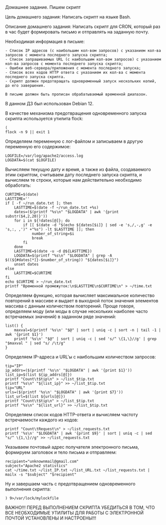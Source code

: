   Домашнее задание. Пишем скрипт
  
  Цель домашнего задания:
  Написать скрипт на языке Bash.
  
  Описание домашнего задания:
    Написать скрипт для CRON, который раз в час будет формировать письмо и отправлять на заданную почту.
  
  Необходимая информация в письме:

    - Список IP адресов (с наибольшим кол-вом запросов) с указанием кол-ва запросов c момента последнего запуска скрипта;
    - Список запрашиваемых URL (с наибольшим кол-вом запросов) с указанием кол-ва запросов c момента последнего запуска скрипта;
    - Ошибки веб-сервера/приложения c момента последнего запуска;
    - Список всех кодов HTTP ответа с указанием их кол-ва с момента последнего запуска скрипта.
    - Скрипт должен предотвращать одновременный запуск нескольких копий, до его завершения.

    В письме должен быть прописан обрабатываемый временной диапазон.

  В данном ДЗ был использован Debian 12.

  В качестве механизма предотвращения одновременного запуска скрипта используется утилита flock:

    (
    flock -n 9 || exit 1

  Определяем переменную с лог-файлом и записываем в другую переменную его содержимое:

    LOGFILE=/var/log/apache2/access.log
    LOGDATA=$(cat $LOGFILE)

  Вычисляем текущую дату и время, а также из файла, создаваемого этим скриптом, считываем дату последнего запуска скрипта, и вычисляем те строки, которые нам действительно необходимо обработать:

    CURTIME=$(date)
    LASTTIME=''
    if [ -f ~/run_date.txt ]; then
        LASTTIME=$(date -f ~/run_date.txt +%s)
        dates=($(printf "%s\n" "$LOGDATA" | awk '{print substr($4,2,20)}'))
        for i in ${!dates[@]}; do
            if [[ $(date -d "$(echo ${dates[$i]} | sed -e 's,/,-,g' -e 's,:, ,')" +"%s") -lt $LASTTIME ]]; then
                number_of_string=$i
                break
            fi
        done
        LASTTIME=$(date -u -d @${LASTTIME})
        LOGDATA=$(printf "%s\n" "$LOGDATA" | grep -A $((${#dates[*]}-$number_of_string)) "${dates[$i]}")
        unset dates
    else
        LASTTIME=$CURTIME
    fi
    echo $CURTIME > ~/run_date.txt
    printf "Временной промежуток:\n$LASTTIME\n$CURTIME\n" > ~/time.txt

  Определяем функцию, которая вычисляет максимальное количество повторений в массиве и выдает в выходной поток значения элементов массива с данным количеством повторений. Проще говоря, определяем моду (или моды в случае нескольких наиболее часто встречаемых значений) в заданном ряде значений:

    list() {
        maxval=$(printf '%s\n' "$@" | sort | uniq -c | sort -n | tail -1 | awk '{print $1}')
        printf '%s\n' "$@" | sort | uniq -c | sed 's/^ \{1,\}//g' | grep "$maxval " | sed "s/ /\t/g"
    }

  Определяем IP-адреса и URL'ы с наибольшим количеством запросов:
  
    tip="IP"
    ip_addrs=($(printf '%s\n' "$LOGDATA" | awk '{print $1}'))
    list_ip=$(list ${ip_addrs[@]})
    printf "Count\t$tip\n" > ~/list_$tip.txt
    printf "%s\n" "${list_ip}" >> ~/list_$tip.txt
    tip="URL"
    urls=($(printf '%s\n' "$LOGDATA" | awk '{print $7}'))
    list_url=$(list ${urls[@]})
    printf "Count\t$tip\n" > ~/list_$tip.txt
    printf "%s\n" "${list_url}" >> ~/list_$tip.txt

  Определяем список кодов HTTP-ответа и вычисляем частоту встречаемости каждого из кодов:
  
    printf "Count\tRequest\n" > ~/list_requests.txt
    printf '%s\n' "$LOGDATA" | awk '{print $9}' | sort | uniq -c | sed "s/^ \{1,\}//g" >> ~/list_requests.txt

  Указываем почтовый адрес получателя электронного письма, формируем заголовок и тело письма и отправляем:

    recipient="unknownmail@gmail.com"
    subject="Apache2 statistics"
    cat ~/time.txt ~/list_IP.txt ~/list_URL.txt ~/list_requests.txt | mailx -s "$subject" "$recipient"

  Ну и завершаем часть с предотвращением одновременного выполнения скрипта:

    ) 9>/var/lock/mylockfile

ВАЖНО!!! ПЕРЕД ВЫПОЛНЕНИЕМ СКРИПТА УБЕДИТЬСЯ В ТОМ, ЧТО ВСЕ НЕОБХОДИМЫЕ УТИЛИТЫ ДЛЯ РАБОТЫ С ЭЛЕКТРОННОЙ ПОЧТОЙ УСТАНОВЛЕНЫ И НАСТРОЕНЫ!!!
